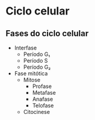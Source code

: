 # Ciclo celular

## Fases do ciclo celular

* Interfase
  * Período G₁
  * Período S
  * Período G₂
* Fase mitótica
  * Mitose
    * Profase
    * Metafase
    * Anafase
    * Telofase
  * Citocinese